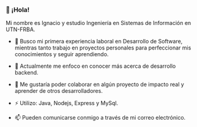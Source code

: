 ### 👋 ¡Hola! 
Mi nombre es Ignacio y estudio Ingeniería en Sistemas de Información en UTN-FRBA.

- 👀 Busco mi primera experiencia laboral en Desarrollo de Software, mientras tanto trabajo en proyectos personales para perfeccionar mis conocimientos y seguir aprendiendo.

- 🌱 Actualmente me enfoco en conocer más acerca de desarrollo backend.

- 💞️ Me gustaría poder colaborar en algún proyecto de impacto real y aprender de otros desarrolladores.

- :zap: Utilizo: Java, Nodejs, Express y MySql.

- 📫 Pueden comunicarse conmigo a través de mi correo electrónico.
